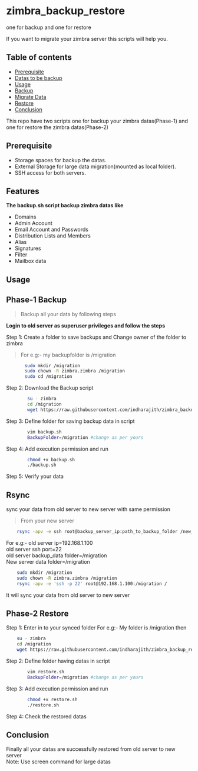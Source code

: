 # zimbra_backup_restore
one for backup and one for restore

If you want to migrate your zimbra server this scripts will help you.

## Table of contents

- [Prerequisite](#Prerequisite)
- [Datas to be backup](#Features)
- [Usage](#Usage)
- [Backup](#Phase-1--Backup)
- [Migrate Data](#Rsync)
- [Restore](#Phase-2--Restore)  
- [Conclusion](#Conclusion)

This repo have two scripts one for backup your zimbra datas(Phase-1) and one for restore the zimbra datas(Phase-2)

## Prerequisite  

- Storage spaces for backup the datas.
- External Storage for large data migration(mounted as local folder).
- SSH access for both servers. 

## Features
**The backup.sh script backup zimbra datas like**
- Domains
- Admin Account
- Email Account and Passwords
- Distribution Lists and Members
- Alias
- Signatures
- Filter
- Mailbox data

## Usage  

## Phase-1  Backup 
>Backup all your data by following steps

**Login to old server as superuser privileges and follow the steps**

Step 1: Create a folder to save backups and Change owner of the folder to zimbra                      
>For e.g:- my backupfolder is /migration        
 ```bash 
        sudo mkdir /migration
        sudo chown -R zimbra.zimbra /migration
        sudo cd /migration
```

Step 2: Download the Backup script
```bash
        su - zimbra
        cd /migration
        wget https://raw.githubusercontent.com/indharajith/zimbra_backup_restore/master/backup.sh
```

Step 3: Define folder for saving backup data in script

```bash
        vim backup.sh
        BackupFolder=/migration #change as per yours
```
Step 4: Add execution permission and run

```bash
        chmod +x backup.sh
        ./backup.sh
```
Step 5: Verify your data


## Rsync

sync your data from old server to new server with same permission

>From your new server

```bash
	rsync -apv -e ssh root@backup_server_ip:path_to_backup_folder /new_server_path
```
For e.g:- 
old server ip=192.168.1.100  
old server ssh port=22  
old server backup_data folder=/migration  
New server data folder=/migration  
		
```bash
	sudo mkdir /migration
	sudo chown -R zimbra.zimbra /migration
	rsync -apv -e 'ssh -p 22' root@192.168.1.100:/migration /
```
It will sync your data from old server to new server
	

## Phase-2  Restore

Step 1: Enter in to your synced folder
	For e.g:- My folder is /migration then
		
```bash
	su - zimbra
	cd /migration
	wget https://raw.githubusercontent.com/indharajith/zimbra_backup_restore/master/restore.sh
```

Step 2: Define folder having datas in script

```bash
    	vim restore.sh
    	BackupFolder=/migration #change as per yours
```

Step 3: Add execution permission and run

```bash
        chmod +x restore.sh
        ./restore.sh
```

Step 4: Check the restored datas  

## Conclusion  

Finally all your datas are successfully restored from old server to new server  
Note: Use screen command for large datas








